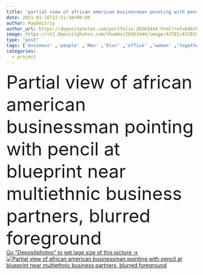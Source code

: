 ```yaml
---
title: 'partial view of african american businessman pointing with pencil at blueprint near multiethnic business partners,  blurred foreground'
date: 2021-01-16T12:51:10+00:00
author: HayDmitriy
author_url: https://depositphotos.com/portfolio-20363444.html?ref=64678756
image: https://st2.depositphotos.com/thumbs/20363444/image/43781/437810286/api_thumb_450.jpg?forcejpeg=true
type: "post"
tags: ['business' ,'people' ,'Men' ,'blur' ,'office' ,'woman' ,'together' ,'indoors' ,'project' ,'discussion' ,'profession' ,'plan' ,'architectural' ,'successful' ,'gesture' ,'meeting' ,'businesswoman' ,'businessmen' ,'cooperation' ,'partnership' ,'blueprint' ,'collaboration' ,'negotiation' ,'translator' ,'partial' ,'Cropped' ,'multicultural' ,'multiethnic' ,'interracial' ,'interpreter' ,'african american' ,'business partners' ,'black man' ,'point with pencil' ]
categories: 
  - project
---
```

<div aling="center">
            <font size="60"> Partial view of african american businessman pointing with pencil at blueprint near multiethnic business partners,  blurred foreground</font>   
</div>
<div>
    <a href='https://depositphotos.com/437810286/stock-photo-partial-view-african-american-businessman.html?ref=64678756' target=_blank > Go "Depositphotos" to get lage size of this picture ->
        <img href='https://depositphotos.com/437810286/stock-photo-partial-view-african-american-businessman.html?ref=64678756' src='https://st2.depositphotos.com/20363444/43781/i/950/depositphotos_437810286-stock-photo-partial-view-african-american-businessman.jpg?forcejpeg=true' alt='Partial view of african american businessman pointing with pencil at blueprint near multiethnic business partners,  blurred foreground' >
    </a>
</div>
